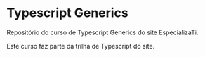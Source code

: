 # Typescript Generics

Repositório do curso de Typescript Generics do site EspecializaTi.

Este curso faz parte da trilha de Typescript do site.
